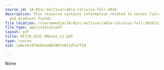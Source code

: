 ```yaml
---
course_id: 18-02sc-multivariable-calculus-fall-2010
description: This resource contains information related to vector fields in the plane
  and gradient fields.
file_location: /coursemedia/18-02sc-multivariable-calculus-fall-2010/1a6e16c878eb5aa8b580fe021dfa7f3d_MIT18_02SC_MNotes_v1.pdf
file_type: application/pdf
layout: pdf
title: MIT18_02SC_MNotes_v1.pdf
type: course
uid: 1a6e16c878eb5aa8b580fe021dfa7f3d

---
```

None